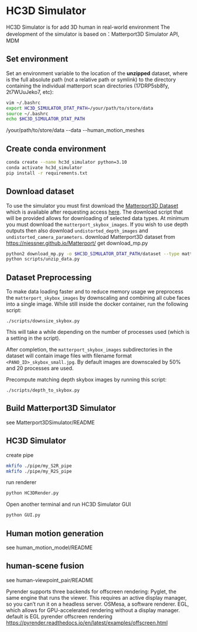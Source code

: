 # HC3D Simulator

HC3D Simulator is for add 3D human in real-world environment
The development of the simulator is based on：Matterport3D Simulator API, MDM

## Set environment
Set an environment variable to the location of the **unzipped** dataset, where <PATH> is the full absolute path (not a relative path or symlink) to the directory containing the individual matterport scan directories (17DRP5sb8fy, 2t7WUuJeko7, etc):
```bash
vim ~/.bashrc
export HC3D_SIMULATOR_DTAT_PATH=/your/path/to/store/data
source ~/.bashrc
echo $HC3D_SIMULATOR_DTAT_PATH
```
/your/path/to/store/data
--data
--human_motion_meshes
## Create conda environment
```bash
conda create --name hc3d_simulator python=3.10
conda activate hc3d_simulator
pip install -r requirements.txt
```

## Download dataset
To use the simulator you must first download the [Matterport3D Dataset](https://niessner.github.io/Matterport/) which is available after requesting access [here](https://niessner.github.io/Matterport/). The download script that will be provided allows for downloading of selected data types. At minimum you must download the `matterport_skybox_images`. If you wish to use depth outputs then also download `undistorted_depth_images` and `undistorted_camera_parameters`.
download Matterport3D dataset from https://niessner.github.io/Matterport/
get download_mp.py
```bash
python2 download_mp.py -o $HC3D_SIMULATOR_DTAT_PATH/dataset --type matterport_skybox_images undistorted_camera_parameters undistorted_depth_images
python scripts/unzip_data.py
```

## Dataset Preprocessing

To make data loading faster and to reduce memory usage we preprocess the `matterport_skybox_images` by downscaling and combining all cube faces into a single image. While still inside the docker container, run the following script:
```
./scripts/downsize_skybox.py
```

This will take a while depending on the number of processes used (which is a setting in the script). 

After completion, the `matterport_skybox_images` subdirectories in the dataset will contain image files with filename format `<PANO_ID>_skybox_small.jpg`. By default images are downscaled by 50% and 20 processes are used.

Precompute matching depth skybox images by running this script:
```
./scripts/depth_to_skybox.py
```

## Build Matterport3D Simulator
see Matterport3DSimulator/README

## HC3D Simulator
create pipe
```bash
mkfifo ./pipe/my_S2R_pipe
mkfifo ./pipe/my_R2S_pipe
```
run renderer
```bash
python HC3DRender.py
```
Open another terminal and run HC3D Simulator GUI
```bash
python GUI.py
```

## Human motion generation
see human_motion_model/README
## human-scene fusion
see human-viewpoint_pair/README


Pyrender supports three backends for offscreen rendering:
  Pyglet, the same engine that runs the viewer. This requires an active display manager, so you can’t run it on a headless server.
  OSMesa, a software renderer.
  EGL, which allows for GPU-accelerated rendering without a display manager.
  default is EGL
pyrender offscreen rendering https://pyrender.readthedocs.io/en/latest/examples/offscreen.html

